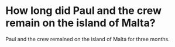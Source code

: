 # How long did Paul and the crew remain on the island of Malta?

Paul and the crew remained on the island of Malta for three months.
